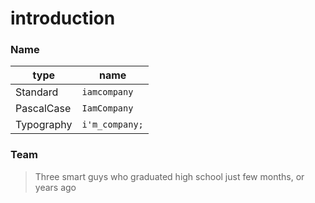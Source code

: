 # introduction

### Name
| type | name |
|-----|-----|
|Standard|`iamcompany`|
|PascalCase|`IamCompany`|
|Typography|`i'm_company;`|

### Team
> Three smart guys who graduated high school just few months, or years ago
